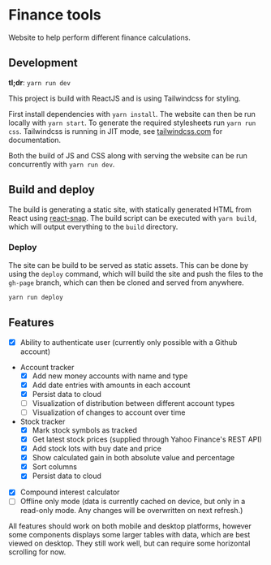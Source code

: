 # Finance tools

Website to help perform different finance calculations.

## Development

**tl;dr**: `yarn run dev`

This project is build with ReactJS and is using Tailwindcss for styling.

First install dependencies with `yarn install`.
The website can then be run locally with `yarn start`.
To generate the required stylesheets run `yarn run css`.
Tailwindcss is running in JIT mode, see [tailwindcss.com](https://tailwindcss.com/) for documentation.

Both the build of JS and CSS along with serving the website can be run concurrently with `yarn run dev`.

## Build and deploy

The build is generating a static site, with statically generated HTML from React using [react-snap](https://www.npmjs.com/package/react-snap).
The build script can be executed with `yarn build`, which will output everything to the `build` directory.

### Deploy

The site can be build to be served as static assets.
This can be done by using the `deploy` command, which will build the site and push the files to the `gh-page` branch, which can then be cloned and served from anywhere.

```sh
yarn run deploy
```

## Features

- [x] Ability to authenticate user (currently only possible with a Github account)
- Account tracker
  - [x] Add new money accounts with name and type
  - [x] Add date entries with amounts in each account
  - [x] Persist data to cloud
  - [ ] Visualization of distribution between different account types
  - [ ] Visualization of changes to account over time
- Stock tracker
  - [x] Mark stock symbols as tracked
  - [x] Get latest stock prices (supplied through Yahoo Finance's REST API)
  - [x] Add stock lots with buy date and price
  - [x] Show calculated gain in both absolute value and percentage
  - [x] Sort columns
  - [x] Persist data to cloud
- [x] Compound interest calculator
- [ ] Offline only mode (data is currently cached on device, but only in a read-only mode. Any changes will be overwritten on next refresh.)

All features should work on both mobile and desktop platforms, however some components displays some larger tables with data, which are best viewed on desktop.
They still work well, but can require some horizontal scrolling for now.
